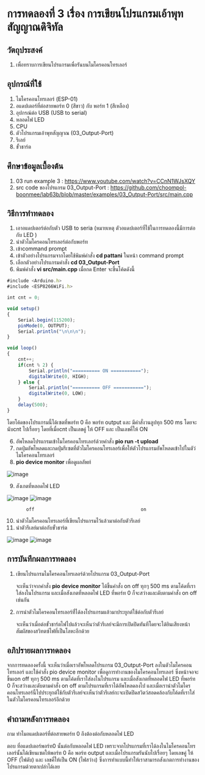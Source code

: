 # การทดลองที่ 3 เรื่อง การเขียนโปรแกรมเอ้าพุทสัญญาณดิจิทัล

## วัตถุประสงค์
1. เพื่อทราบการเขียนโปรแกรมเพื่อรันบนไมโครคอนโทรเลอร์

## อุปกรณ์ที่ใช้
1. ไมโครคอนโทรเลอร์ (ESP-01)
2. อแดปเตอร์ที่ต่อสายพอร์ท 0 (สีขาว) กับ พอร์ท 1 (สีเหลือง)
3. อุปกรณ์ต่อ USB (USB to serial)
4. หลอดไฟ LED
5. CPU
6. ตัวโปรแกรมเอ้าพุทสัญญาณ (03_Output-Port)
7. รีเลย์
8. ขั้วชาร์ต

## ศึกษาข้อมูลเบื้องต้น
1. 03 run example 3 : https://www.youtube.com/watch?v=CCnN1WJsXQY
2. src code ของโปรแกรม 03_Output-Port : https://github.com/choompol-boonmee/lab63b/blob/master/examples/03_Output-Port/src/main.cpp

## วิธีการทำทดลอง
1. เอาอแดปเตอร์ต่อกับตัว USB to seria (หมายเหตุ ตัวอแดปเตอร์ที่ใช้ในการทดลองนี้มีการต่อกับ LED )
2. นำตัวไมโครคอนโทรเลอร์ต่อกับพอร์ท 
3. เข้าcommand prompt
4. เข้าตัวอย่างโปรแกรมจากโดยใช้พิมพ์คำสั่ง **cd pattani** ในหน้า command prompt
5. เลือกตัวอย่างโปรแกรมคำสั่ง **cd 03_Output-Port** 
6. พิมพ์คำสั่ง **vi src/main.cpp** เมื่อกด Enter จะขึ้นโค้ดดังนี้
```javascript
#include <Arduino.h>
#include <ESP8266WiFi.h>

int cnt = 0;

void setup()
{
	Serial.begin(115200);
	pinMode(0, OUTPUT);
	Serial.println("\n\n\n");
}

void loop()
{
	cnt++;
	if(cnt % 2) {
		Serial.println("========== ON ===========");
		digitalWrite(0, HIGH);
	} else {
		Serial.println("========== OFF ===========");
		digitalWrite(0, LOW);
	}
	delay(500);
}
```        
โดยโค้ดของโปรแกรมนี้ได้เซตที่พอร์ท 0 คือ พอร์ท output และ มีคำสั่งวนลูปทุก 500 ms  โดยจะนับcnt ไปเรื่อยๆ โดยที่เมื่อcnt เป็นเลขคู่ ให้ OFF และ เป็นเลขคี่ให้ ON
      
6. อัพโหลดโปรแกรมเข้าไมโครคอนโทรเลอร์ด้วยคำสั่ง **pio run -t upload** 
7. กดปุ่มอัพโหลดและกดปุ่มรีเซตที่ตัวไมโครคอนโทรเลอร์เพื่อให้ตัวโปรแกรมอัพโหลดเข้าไปในตัว่ไมโครคอนโทรเลอร์
8. **pio device monitor** เพื่อดูผลลัพท์









![image](https://user-images.githubusercontent.com/80879772/111914840-4f071300-8aa6-11eb-9d5b-8e20b52936ef.png)

9. สังเกตที่หลอดไฟ LED










![image](https://user-images.githubusercontent.com/80879772/111914895-7f4eb180-8aa6-11eb-9819-1f6e211e950a.png)   ![image](https://user-images.githubusercontent.com/80879772/111914938-a9a06f00-8aa6-11eb-9e0c-ba3749274b68.png)
	
           off 								         on
10. นำตัวไมโครคอนโทรเลอร์ที่เขียนโปรแกรมไว้แล้วมาต่อกับตัวรีเลย์
11. นำตัวรีเลย์มาต่อกับขั้วชาร์ต 








![image](https://user-images.githubusercontent.com/80879772/111915849-d22a6800-8aaa-11eb-9206-7f200b7b2eea.png) ![image](https://user-images.githubusercontent.com/80879772/111915865-dc4c6680-8aaa-11eb-8ff4-62b45dbbad9d.png)




## การบันทึกผลการทดลอง
1. เขียนโปรแกรมไมโครคอนโทรเลอร์ด้วยโปรแกรม 03_Output-Port
	
	จะเห็นว่าจากคำสั่ง **pio device monitor** ได้ขึ้นคำสั่ง on off ทุกๆ 500 ms ตามโค้ดที่เราใส่ลงในโปรแกรม และเมื่อสังเกตที่หลอดไฟ LED ที่พอร์ท 0 ก็จะสว่างและดับตามคำสั่ง on off เช่นกัน
2. การนำตัวไมโครคอนโทรเลอร์ที่่ได้ลงโปรแกรมแล้วมาประยุุกต์ใช้ต่อกับตัวรีเลย์
	
	จะเห็นว่าเมื่อต่อขั้วชาร์ตไฟไปแล้วจะเห็นว่าตัวรีเลย์จะมีการเปิดปิดทันทีโดยจะได้ยินเสียงหน้าสัมผัสของสวิทตซ์ไฟที่เป็นโลหะอีกด้วย
## อภิปรายผลการทดลอง
จากการทดลองครั้งนี้ จะเห็นว่าเมื่อเราอัพโหลดโปรแกรม 03_Output-Port ลงในตัวไมโครคอนโทรเลอร์ และใช้คำสั่ง pio device monitor เพื่อดูการทำงานของไมโครคอนโทรเลอร์ ซึ่งหน้าจอจะขึ้นเon off ทุกๆ 500 ms ตามโค้ดที่เราใส่ลงในโปรแกรม และเมื่อสังเกตที่หลอดไฟ LED ที่พอร์ท 0 ก็จะสว่างและดับตามคำสั่ง on off  ตามโปรแกรมที่เราได้อัพโหลดลงไป และเมื่อเรานำตัวไมโครคอนโทรเลอร์นี้ไปประยุกต์ใช้กับตัวรีเลย์จะเห็นว่าตัวรีเลย์กะจะเปิดปิดสวิตว์สอดคล้องกับโค้ดที่เราใส่ในตัวไมโครคอนโทรเลอร์อีกด้วย

## คำถามหลังการทดลอง
ถาม ทำไมอแดปเตอร์ที่ต่อสายพอร์ท 0 ถึงต้องต่อกับหลอดไฟ LED 

ตอบ ที่อแดปเตอร์พอร์ท0 นั้นต่อกับหลอดไฟ LED เพราะจากโปรแกรมที่เราได้ลงในไมโครคอนโทรเลอร์นั้นได้เขียนเซตให้พอร์ท 0 คือ พอร์ท output  และเมื่อโปรแกรมรันนับไปเรื่อยๆ โดยเลขคู่ ให้ OFF (ไฟดับ) และ เลขคี่ให้เป็น ON (ไฟสว่าง) ซึ่งการทำแบบนี้ทำให้เราสามารถสังเกตการทำงานของโปรแกรมด้วยตาเปล่าได้เลย
